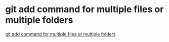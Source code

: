 # git add command for multiple files or multiple folders
[git add command for multiple files or multiple folders](https://aiwithcloud.com/2022/09/15/git_add_command_for_multiple_files_or_multiple_folders/)